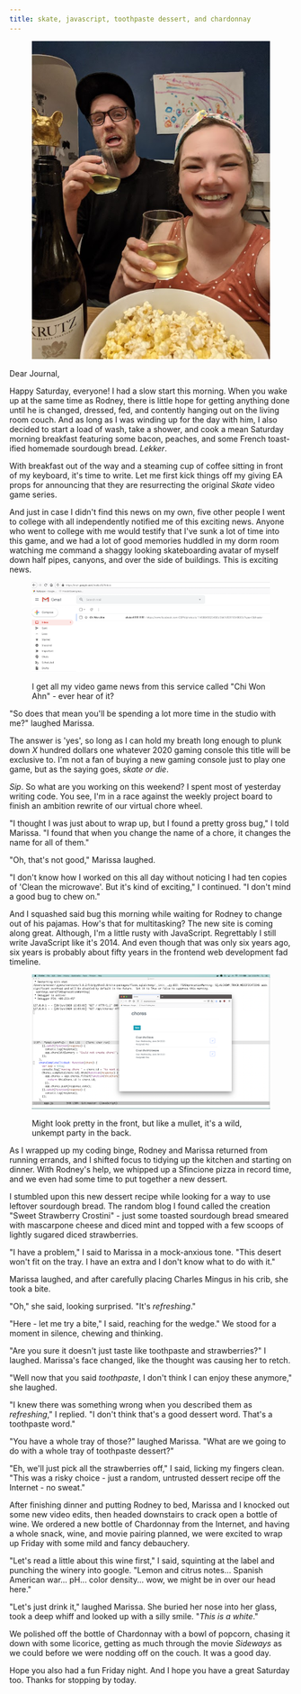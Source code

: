 ```yaml
---
title: skate, javascript, toothpaste dessert, and chardonnay
---
```


<figure>
  <a href="/images/banners/2020-06-20.jpg">
    <img alt="banner" src="/images/banners/2020-06-20.jpg"/>
  </a>
</figure>

Dear Journal,

Happy Saturday, everyone!  I had a slow start this morning.  When you
wake up at the same time as Rodney, there is little hope for getting
anything done until he is changed, dressed, fed, and contently hanging
out on the living room couch.  And as long as I was winding up for the
day with him, I also decided to start a load of wash, take a shower,
and cook a mean Saturday morning breakfast featuring some bacon,
peaches, and some French toast-ified homemade sourdough bread.
_Lekker_.

With breakfast out of the way and a steaming cup of coffee sitting in
front of my keyboard, it's time to write.  Let me first kick things
off my giving EA props for announcing that they are resurrecting the
original _Skate_ video game series.

And just in case I didn't find this news on my own, five other people
I went to college with all independently notified me of this exciting
news.  Anyone who went to college with me would testify that I've sunk
a lot of time into this game, and we had a lot of good memories
huddled in my dorm room watching me command a shaggy looking
skateboarding avatar of myself down half pipes, canyons, and over the
side of buildings.  This is exciting news.

<figure>
  <a href="/images/skate-email.png">
    <img alt="skate email" src="/images/skate-email.png"/>
  </a>
  <figcaption>
    <p>I get all my video game news from this service called "Chi
Won Ahn" - ever hear of it?</p>
  </figcaption>
</figure>

"So does that mean you'll be spending a lot more time in the studio
with me?" laughed Marissa.

The answer is 'yes', so long as I can hold my breath long enough to
plunk down _X_ hundred dollars one whatever 2020 gaming console this
title will be exclusive to.  I'm not a fan of buying a new gaming
console just to play one game, but as the saying goes, *skate or die*.

_Sip_.  So what are you working on this weekend?  I spent most of
yesterday writing code.  You see, I'm in a race against the weekly
project board to finish an ambition rewrite of our virtual chore
wheel.

"I thought I was just about to wrap up, but I found a pretty gross
bug," I told Marissa.  "I found that when you change the name of a
chore, it changes the name for all of them."

"Oh, that's not good," Marissa laughed.

"I don't know how I worked on this all day without noticing I had ten
copies of 'Clean the microwave'.  But it's kind of exciting," I
continued.  "I don't mind a good bug to chew on."

And I squashed said bug this morning while waiting for Rodney to
change out of his pajamas.  How's that for multitasking?  The new site
is coming along great.  Although, I'm a little rusty with JavaScript.
Regrettably I still write JavaScript like it's 2014.  And even though
that was only six years ago, six years is probably about fifty years
in the frontend web development fad timeline.

<figure>
  <a href="/images/chores-preview.png">
    <img alt="chores preview" src="/images/chores-preview.png"/>
  </a>
  <figcaption>
    <p>Might look pretty in the front, but like a mullet, it's a
wild, unkempt party in the back.</p>
  </figcaption>
</figure>

As I wrapped up my coding binge, Rodney and Marissa returned from
running errands, and I shifted focus to tidying up the kitchen and
starting on dinner.  With Rodney's help, we whipped up a Sfincione
pizza in record time, and we even had some time to put together a
new dessert.

I stumbled upon this new dessert recipe while looking for a way to use
leftover sourdough bread.  The random blog I found called the creation
"Sweet Strawberry Crostini" - just some toasted sourdough bread
smeared with mascarpone cheese and diced mint and topped with a few
scoops of lightly sugared diced strawberries.

"I have a problem," I said to Marissa in a mock-anxious tone.  "This
desert won't fit on the tray.  I have an extra and I don't know what
to do with it."

Marissa laughed, and after carefully placing Charles Mingus in his
crib, she took a bite.

"Oh," she said, looking surprised.  "It's _refreshing_."

"Here - let me try a bite," I said, reaching for the wedge."  We stood
for a moment in silence, chewing and thinking.

"Are you sure it doesn't just taste like toothpaste and strawberries?"
I laughed.  Marissa's face changed, like the thought was causing her
to retch.

"Well now that you said _toothpaste_, I don't think I can enjoy these
anymore," she laughed.

"I knew there was something wrong when you described them as
_refreshing_," I replied.  "I don't think that's a good dessert word.
That's a toothpaste word."

"You have a whole tray of those?" laughed Marissa.  "What are we going
to do with a whole tray of toothpaste dessert?"

"Eh, we'll just pick all the strawberries off," I said, licking my
fingers clean.  "This was a risky choice - just a random, untrusted
dessert recipe off the Internet - no sweat."

After finishing dinner and putting Rodney to bed, Marissa and I
knocked out some new video edits, then headed downstairs to crack open
a bottle of wine.  We ordered a new bottle of Chardonnay from the
Internet, and having a whole snack, wine, and movie pairing planned,
we were excited to wrap up Friday with some mild and fancy debauchery.

"Let's read a little about this wine first," I said, squinting at the
label and punching the winery into google.  "Lemon and citrus
notes... Spanish American war... pH... color density... wow, we might
be in over our head here."

"Let's just drink it," laughed Marissa.  She buried her nose into her
glass, took a deep whiff and looked up with a silly smile.  "_This is
a white_."

We polished off the bottle of Chardonnay with a bowl of popcorn,
chasing it down with some licorice, getting as much through the movie
_Sideways_ as we could before we were nodding off on the couch.  It
was a good day.

Hope you also had a fun Friday night.  And I hope you have a great
Saturday too.  Thanks for stopping by today.
